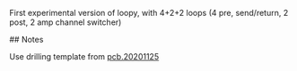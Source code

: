 First experimental version of loopy, with 4+2+2 loops (4 pre, send/return, 2 post, 2 amp channel switcher)

## Notes

Use drilling template from [pcb.20201125](../pcb.20201125/)